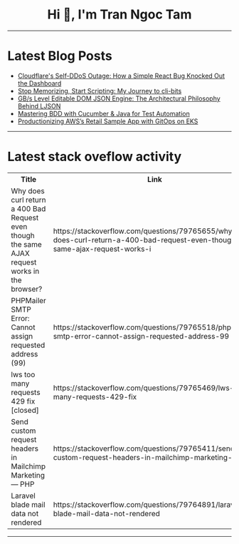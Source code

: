 <h1 align="center">Hi 👋, I'm Tran Ngoc Tam</h1>

---

# Latest Blog Posts 
<!-- BLOG-POST-LIST:START -->
- [Cloudflare&#39;s Self-DDoS Outage: How a Simple React Bug Knocked Out the Dashboard](https://dev.to/pantoai/cloudflares-self-ddos-outage-how-a-simple-react-bug-knocked-out-the-dashboard-2onc)
- [Stop Memorizing, Start Scripting: My Journey to cli-bits](https://dev.to/alekseiberezkin/stop-memorizing-start-scripting-my-journey-to-cli-bits-79h)
- [GB/s Level Editable DOM JSON Engine: The Architectural Philosophy Behind LJSON](https://dev.to/lengjingzju/gbs-level-editable-dom-json-engine-the-architectural-philosophy-behind-ljson-4gdb)
- [Mastering BDD with Cucumber &amp; Java for Test Automation](https://dev.to/jignect-technologies/mastering-bdd-with-cucumber-java-for-test-automation-4dh3)
- [Productionizing AWS’s Retail Sample App with GitOps on EKS](https://dev.to/hasan_ashab/productionizing-awss-retail-sample-app-with-gitops-on-eks-22f2)
<!-- BLOG-POST-LIST:END -->

---

# Latest stack oveflow activity
<table>
  <tr><th>Title</th><th>Link</th></tr>
  <!-- STACKOVERFLOW:START --><tr><td>Why does curl return a 400 Bad Request even though the same AJAX request works in the browser?</td><td>https://stackoverflow.com/questions/79765655/why-does-curl-return-a-400-bad-request-even-though-the-same-ajax-request-works-i</td></tr><tr><td>PHPMailer SMTP Error: Cannot assign requested address &lpar;99&rpar;</td><td>https://stackoverflow.com/questions/79765518/phpmailer-smtp-error-cannot-assign-requested-address-99</td></tr><tr><td>lws too many requests 429 fix [closed]</td><td>https://stackoverflow.com/questions/79765469/lws-too-many-requests-429-fix</td></tr><tr><td>Send custom request headers in Mailchimp Marketing — PHP</td><td>https://stackoverflow.com/questions/79765411/send-custom-request-headers-in-mailchimp-marketing-php</td></tr><tr><td>Laravel blade mail data not rendered</td><td>https://stackoverflow.com/questions/79764891/laravel-blade-mail-data-not-rendered</td></tr><!-- STACKOVERFLOW:END -->
</table>

---


